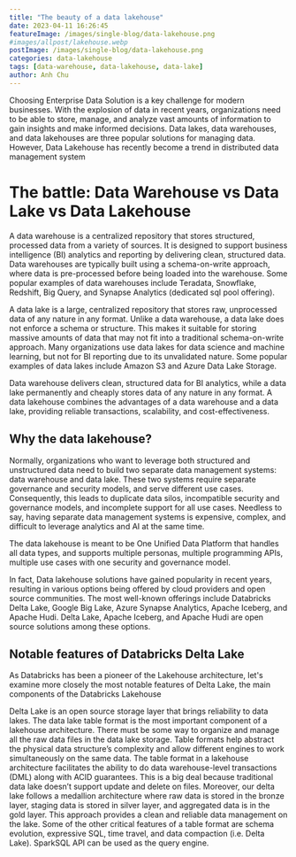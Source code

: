 ```yaml
---
title: "The beauty of a data lakehouse"
date: 2023-04-11 16:26:45
featureImage: /images/single-blog/data-lakehouse.png
#images/allpost/lakehouse.webp
postImage: /images/single-blog/data-lakehouse.png
categories: data-lakehouse
tags: [data-warehouse, data-lakehouse, data-lake]
author: Anh Chu
---
```


Choosing Enterprise Data Solution is a key challenge for modern businesses. With the explosion of data in recent years, organizations need to be able to store, manage, and analyze vast amounts of information to gain insights and make informed decisions. Data lakes, data warehouses, and data lakehouses are three popular solutions for managing data. However, Data Lakehouse has recently become a trend in distributed data management system 

# The battle: Data Warehouse vs Data Lake vs Data Lakehouse

A data warehouse is a centralized repository that stores structured, processed data from a variety of sources. It is designed to support business intelligence (BI) analytics and reporting by delivering clean, structured data. Data warehouses are typically built using a schema-on-write approach, where data is pre-processed before being loaded into the warehouse. Some popular examples of data warehouses include Teradata, Snowflake, Redshift, Big Query, and Synapse Analytics (dedicated sql pool offering).

A data lake is a large, centralized repository that stores raw, unprocessed data of any nature in any format. Unlike a data warehouse, a data lake does not enforce a schema or structure. This makes it suitable for storing massive amounts of data that may not fit into a traditional schema-on-write approach. Many organizations use data lakes for data science and machine learning, but not for BI reporting due to its unvalidated nature. Some popular examples of data lakes include Amazon S3 and Azure Data Lake Storage.

Data warehouse delivers clean, structured data for BI analytics, while a data lake permanently and cheaply stores data of any nature in any format. A data lakehouse combines the advantages of a data warehouse and a data lake, providing reliable transactions, scalability, and cost-effectiveness.


## Why the data lakehouse?

Normally, organizations who want to leverage both structured and unstructured data need to build two separate data management systems: data warehouse and data lake. These two systems require separate governance and security models, and serve different use cases. Consequently, this leads to duplicate data silos, incompatible security and governance models, and incomplete support for all use cases. Needless to say, having separate data management systems is expensive, complex, and difficult to leverage analytics and AI at the same time.

The data lakehouse is meant to be One Unified Data Platform that handles all data types, and supports multiple personas, multiple programming APIs, multiple use cases with one security and governance model.

In fact, Data lakehouse solutions have gained popularity in recent years, resulting in various options being offered by cloud providers and open source communities. The most well-known offerings include Databricks Delta Lake, Google Big Lake, Azure Synapse Analytics, Apache Iceberg, and Apache Hudi. Delta Lake, Apache Iceberg, and Apache Hudi are open source solutions among these options.

## Notable features of Databricks Delta Lake

As Databricks has been a pioneer of the Lakehouse architecture, let's examine more closely the most notable features of Delta Lake, the main components of the Databricks Lakehouse 

Delta Lake is an open source storage layer that brings reliability to data lakes. The data lake table format is the most important component of a lakehouse architecture. There must be some way to organize and manage all the raw data files in the data lake storage. Table formats help abstract the physical data structure’s complexity and allow different engines to work simultaneously on the same data. The table format in a lakehouse architecture facilitates the ability to do data warehouse-level transactions (DML) along with ACID guarantees. This is a big deal because traditional data lake doesn’t support update and delete on files. Moreover, our delta lake follows a medallion architecture where raw data is stored in the bronze layer, staging data is stored in silver layer, and aggregated data is in the gold layer. This approach provides a clean and reliable data management on the lake. Some of the other critical features of a table format are schema evolution, expressive SQL, time travel, and data compaction (i.e. Delta Lake). SparkSQL API can be used as the query engine.



